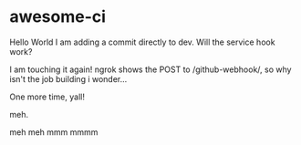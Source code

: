# awesome-ci

Hello World
I am adding a commit directly to dev. Will the service hook work?

I am touching it again! ngrok shows the POST to /github-webhook/, so why isn't the job building i wonder...

One more time, yall!

meh.

meh meh
mmm
mmmm
